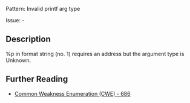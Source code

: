 Pattern: Invalid printf arg type

Issue: -

## Description

%p in format string (no. 1) requires an address but the argument type is Unknown.

## Further Reading

* [Common Weakness Enumeration (CWE) - 686](https://cwe.mitre.org/data/definitions/686.html)